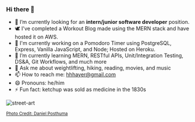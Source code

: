 ### Hi there 👋

- 🔭 I’m currently looking for an **intern/junior software developer** position.
- 🕊️ I've completed a Workout Blog made using the MERN stack and have hosted it on AWS. 
- 🧮 I'm currently working on a Pomodoro Timer using PostgreSQL, Express, Vanilla JavaScript, and Node; Hosted on Heroku.
- 🌱 I’m currently learning MERN, RESTful APIs, Unit/Integration Testing, DS&A, Git Workflows, and much more
- 💬 Ask me about weightlifting, hiking, reading, movies, and music
- 📫 How to reach me: hhhayer@gmail.com 
- 😄 Pronouns: he/him
- ⚡ Fun fact: ketchup was sold as medicine in the 1830s



![street-art](https://images.unsplash.com/photo-1494435845424-47a556728b93?ixid=MnwxMjA3fDB8MHxwaG90by1wYWdlfHx8fGVufDB8fHx8&ixlib=rb-1.2.1&auto=format&fit=crop&w=800&q=80)

<sub>[Photo Credit: Daniel Posthuma](https://unsplash.com/@danposthuma)</sub>
